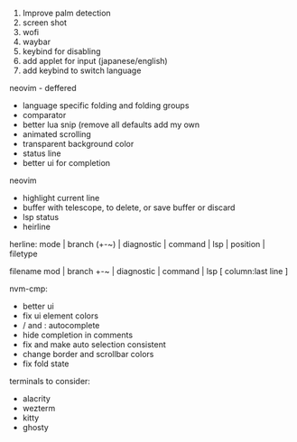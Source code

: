 1. Improve palm detection
2. screen shot
3. wofi
4. waybar
5. keybind for disabling 
6. add applet for input (japanese/english)
7. add keybind to switch language


neovim - deffered
- language specific folding and folding groups
- comparator
- better lua snip (remove all defaults add my own
- animated scrolling
- transparent background color
- status line
- better ui for completion

neovim
- highlight current line
- buffer with telescope, to delete, or save buffer or discard
- lsp status
- heirline


herline:
mode |  branch (+-~) |  diagnostic |  command | lsp |  position  | filetype   


filename mod | branch +-~ | diagnostic |               command |  lsp          \[ column:last line \]               



nvm-cmp:
- better ui
- fix ui element colors
- / and : autocomplete 
- hide completion in comments
- fix and make auto selection consistent
- change border and scrollbar colors
- fix fold state

terminals to consider:
- alacrity
- wezterm
- kitty
- ghosty



